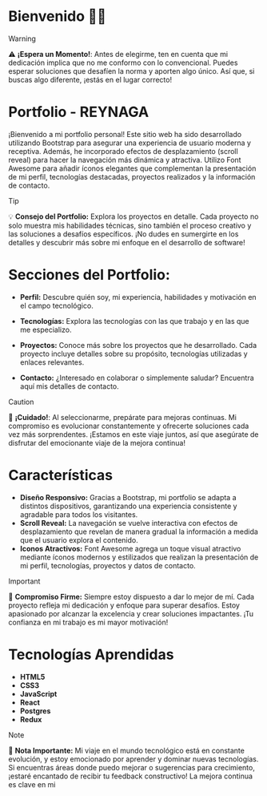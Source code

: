 # Bienvenido 🖐🏻

> [!WARNING]
> ⚠️ **¡Espera un Momento!**: Antes de elegirme, ten en cuenta que mi dedicación implica que no me conformo con lo convencional. Puedes esperar soluciones que desafíen la norma y aporten algo único. Así que, si buscas algo diferente, ¡estás en el lugar correcto!

# Portfolio - REYNAGA

¡Bienvenido a mi portfolio personal! Este sitio web ha sido desarrollado utilizando Bootstrap para asegurar una experiencia de usuario moderna y receptiva. Además, he incorporado efectos de desplazamiento (scroll reveal) para hacer la navegación más dinámica y atractiva. Utilizo Font Awesome para añadir íconos elegantes que complementan la presentación de mi perfil, tecnologías destacadas, proyectos realizados y la información de contacto.

> [!TIP]
> 💡 **Consejo del Portfolio:** Explora los proyectos en detalle. Cada proyecto no solo muestra mis habilidades técnicas, sino también el proceso creativo y las soluciones a desafíos específicos. ¡No dudes en sumergirte en los detalles y descubrir más sobre mi enfoque en el desarrollo de software!

# Secciones del Portfolio:

* **Perfil:** Descubre quién soy, mi experiencia, habilidades y motivación en el campo tecnológico.

* **Tecnologías:** Explora las tecnologías con las que trabajo y en las que me especializo.

* **Proyectos:** Conoce más sobre los proyectos que he desarrollado. Cada proyecto incluye detalles sobre su propósito, tecnologías utilizadas y enlaces relevantes.

* **Contacto:** ¿Interesado en colaborar o simplemente saludar? Encuentra aquí mis detalles de contacto.

> [!CAUTION]
> 🚨 **¡Cuidado!**: Al seleccionarme, prepárate para mejoras continuas. Mi compromiso es evolucionar constantemente y ofrecerte soluciones cada vez más sorprendentes. ¡Estamos en este viaje juntos, así que asegúrate de disfrutar del emocionante viaje de la mejora continua!

# Características 
* **Diseño Responsivo:** Gracias a Bootstrap, mi portfolio se adapta a distintos dispositivos, garantizando una experiencia consistente y agradable para todos los visitantes.
* **Scroll Reveal:** La navegación se vuelve interactiva con efectos de desplazamiento que revelan de manera gradual la información a medida que el usuario explora el contenido.
* **Iconos Atractivos:** Font Awesome agrega un toque visual atractivo mediante íconos modernos y estilizados que realizan la presentación de mi perfil, tecnologías, proyectos y datos de contacto.

> [!IMPORTANT]
> 🎯 **Compromiso Firme:** Siempre estoy dispuesto a dar lo mejor de mí. Cada proyecto refleja mi dedicación y enfoque para superar desafíos. Estoy apasionado por alcanzar la excelencia y crear soluciones impactantes. ¡Tu confianza en mi trabajo es mi mayor motivación!

 # Tecnologías Aprendidas 
 * **HTML5**
 * **CSS3**
 * **JavaScript**
 * **React**
 * **Postgres**
 * **Redux**

> [!NOTE]
> 🚀 **Nota Importante:** Mi viaje en el mundo tecnológico está en constante evolución, y estoy emocionado por aprender y dominar nuevas tecnologías. Si encuentras áreas donde puedo mejorar o sugerencias para crecimiento, ¡estaré encantado de recibir tu feedback constructivo! La mejora continua es clave en mi
